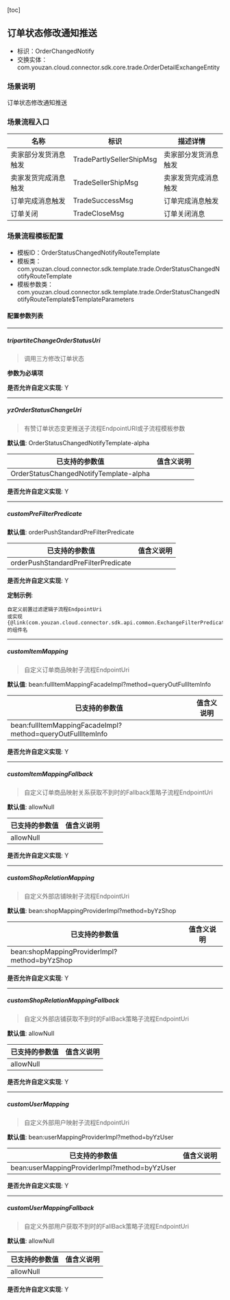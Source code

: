 [toc]

## 订单状态修改通知推送
- 标识：OrderChangedNotify
- 交换实体：com.youzan.cloud.connector.sdk.core.trade.OrderDetailExchangeEntity
### 场景说明
订单状态修改通知推送
### 场景流程入口

名称 | 标识 | 描述详情
---|---|---
卖家部分发货消息触发 | TradePartlySellerShipMsg | 卖家部分发货消息触发
卖家发货完成消息触发 | TradeSellerShipMsg | 卖家发货完成消息触发
订单完成消息触发 | TradeSuccessMsg | 订单完成消息触发
订单关闭 | TradeCloseMsg | 订单关闭消息

### 场景流程模板配置
- 模板ID：OrderStatusChangedNotifyRouteTemplate
- 模板类：com.youzan.cloud.connector.sdk.template.trade.OrderStatusChangedNotifyRouteTemplate
- 模板参数类：com.youzan.cloud.connector.sdk.template.trade.OrderStatusChangedNotifyRouteTemplate$TemplateParameters

#### 配置参数列表

---
##### tripartiteChangeOrderStatusUri
> 调用三方修改订单状态

**参数为必填项**


**是否允许自定义实现**: Y

---
##### yzOrderStatusChangeUri
> 有赞订单状态变更推送子流程EndpointURI或子流程模板参数

**默认值**: OrderStatusChangedNotifyTemplate-alpha

已支持的参数值 | 值含义说明
---|---
OrderStatusChangedNotifyTemplate-alpha | 

**是否允许自定义实现**: Y

---
##### customPreFilterPredicate
> 

**默认值**: orderPushStandardPreFilterPredicate

已支持的参数值 | 值含义说明
---|---
orderPushStandardPreFilterPredicate | 

**是否允许自定义实现**: Y


**定制示例**:
```
自定义前置过滤逻辑子流程EndpointUri
或实现{@link(com.youzan.cloud.connector.sdk.api.common.ExchangeFilterPredicate)}的组件名
```
---
##### customItemMapping
> 自定义订单商品映射子流程EndpointUri

**默认值**: bean:fullItemMappingFacadeImpl?method=queryOutFullItemInfo

已支持的参数值 | 值含义说明
---|---
bean:fullItemMappingFacadeImpl?method=queryOutFullItemInfo | 

**是否允许自定义实现**: Y

---
##### customItemMappingFallback
> 自定义订单商品映射关系获取不到时的Fallback策略子流程EndpointUri

**默认值**: allowNull

已支持的参数值 | 值含义说明
---|---
allowNull | 

**是否允许自定义实现**: Y

---
##### customShopRelationMapping
> 自定义外部店铺映射子流程EndpointUri

**默认值**: bean:shopMappingProviderImpl?method=byYzShop

已支持的参数值 | 值含义说明
---|---
bean:shopMappingProviderImpl?method=byYzShop | 

**是否允许自定义实现**: Y

---
##### customShopRelationMappingFallback
> 自定义外部店铺获取不到时的FallBack策略子流程EndpointUri

**默认值**: allowNull

已支持的参数值 | 值含义说明
---|---
allowNull | 

**是否允许自定义实现**: Y

---
##### customUserMapping
> 自定义外部用户映射子流程EndpointUri

**默认值**: bean:userMappingProviderImpl?method=byYzUser

已支持的参数值 | 值含义说明
---|---
bean:userMappingProviderImpl?method=byYzUser | 

**是否允许自定义实现**: Y

---
##### customUserMappingFallback
> 自定义外部用户获取不到时的FallBack策略子流程EndpointUri

**默认值**: allowNull

已支持的参数值 | 值含义说明
---|---
allowNull | 

**是否允许自定义实现**: Y


